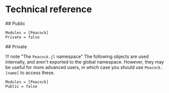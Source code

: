 # Technical reference

## Public

```@autodocs
Modules = [Peacock]
Private = false
```

## Private

!!! note "The `Peacock.jl` namespace" The following objects are used internally, and aren't exported to the global namespace. However, they may be useful for more advanced users, in which case you should use `Peacock.[name]` to access these.

```@autodocs
Modules = [Peacock]
Public = false
```
